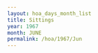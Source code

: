 ```yaml
---
layout: hoa_days_month_list
title: Sittings
year: 1967
month: JUNE
permalink: /hoa/1967/Jun
---
```

